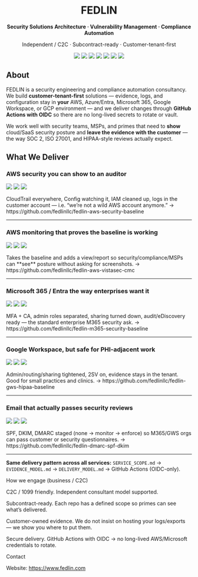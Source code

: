 <h1 align="center">FEDLIN</h1>
<p align="center"><b>Security Solutions Architecture · Vulnerability Management · Compliance Automation</b></p>
<p align="center">Independent / C2C · Subcontract-ready · Customer-tenant-first</p>

<p align="center">
  <img src="https://img.shields.io/badge/AWS-CloudTrail%20·%20Config%20·%20Security%20Hub-FF9900?logo=amazonaws&logoColor=white" />
  <img src="https://img.shields.io/badge/Azure-Entra%20ID%20·%20Defender%20·%20Policy-0078D4?logo=microsoftazure&logoColor=white" />
  <img src="https://img.shields.io/badge/GCP-Org%20Policies%20·%20SCC-4285F4?logo=googlecloud&logoColor=white" />
  <img src="https://img.shields.io/badge/M365-Entra%20Hardening-2358D5?logo=microsoft&logoColor=white" />
  <img src="https://img.shields.io/badge/GWS-HIPAA%20Baseline-0F9D58?logo=googleworkspace&logoColor=white" />
  <img src="https://img.shields.io/badge/GitHub%20Actions-OIDC%20CI%2FCD-000000?logo=githubactions&logoColor=white" />
  <img src="https://img.shields.io/badge/Compliance-SOC%202%20·%20ISO%2027001%20·%20HIPAA-6C757D" />
</p>

## About

FEDLIN is a security engineering and compliance automation consultancy. We build **customer-tenant-first** solutions — evidence, logs, and configuration stay in **your** AWS, Azure/Entra, Microsoft 365, Google Workspace, or GCP environment — and we deliver changes through **GitHub Actions with OIDC** so there are no long-lived secrets to rotate or vault.

We work well with security teams, MSPs, and primes that need to **show** cloud/SaaS security posture and **leave the evidence with the customer** — the way SOC 2, ISO 27001, and HIPAA-style reviews actually expect.

## What We Deliver

### AWS security you can show to an auditor
<p>
  <img src="https://img.shields.io/badge/AWS-CloudTrail%20·%20Config-FF9900?logo=amazonaws&logoColor=white" />
  <img src="https://img.shields.io/badge/Delivery-GitHub%20Actions%20(OIDC)-000000?logo=githubactions&logoColor=white" />
  <img src="https://img.shields.io/badge/Compliance-SOC%202%20·%20ISO%2027001-6C757D" />
</p>
CloudTrail everywhere, Config watching it, IAM cleaned up, logs in the customer account — i.e. “we’re not a wild AWS account anymore.”
→ https://github.com/fedlinllc/fedlin-aws-security-baseline

---

### AWS monitoring that proves the baseline is working
<p>
  <img src="https://img.shields.io/badge/AWS-Security%20Hub%20·%20GuardDuty-FF9900?logo=amazonaws&logoColor=white" />
  <img src="https://img.shields.io/badge/Use--case-Continuous%20Monitoring-blue" />
  <img src="https://img.shields.io/badge/For-Security%20·%20Compliance%20·%20MSP-6C757D" />
</p>
Takes the baseline and adds a view/report so security/compliance/MSPs can **see** posture without asking for screenshots.
→ https://github.com/fedlinllc/fedlin-aws-vistasec-cmc

---

### Microsoft 365 / Entra the way enterprises want it
<p>
  <img src="https://img.shields.io/badge/M365-MFA%20·%20CA-2358D5?logo=microsoft&logoColor=white" />
  <img src="https://img.shields.io/badge/Entra-Admin%20role%20separation-0078D4?logo=microsoftazure&logoColor=white" />
  <img src="https://img.shields.io/badge/Outcome-Audit%20%2F%20eDiscovery%20ready-6C757D" />
</p>
MFA + CA, admin roles separated, sharing turned down, audit/eDiscovery ready — the standard enterprise M365 security ask.
→ https://github.com/fedlinllc/fedlin-m365-security-baseline

---

### Google Workspace, but safe for PHI-adjacent work
<p>
  <img src="https://img.shields.io/badge/GWS-Sharing%20controls-0F9D58?logo=googleworkspace&logoColor=white" />
  <img src="https://img.shields.io/badge/Security-2SV%20·%20Admin%20hygiene-0F9D58?logo=google&logoColor=white" />
  <img src="https://img.shields.io/badge/Vertical-Telehealth%20%2F%20Therapy-orange" />
</p>
Admin/routing/sharing tightened, 2SV on, evidence stays in the tenant. Good for small practices and clinics.
→ https://github.com/fedlinllc/fedlin-gws-hipaa-baseline

---

### Email that actually passes security reviews
<p>
  <img src="https://img.shields.io/badge/Email-DMARC%20·%20SPF%20·%20DKIM-6C757D" />
  <img src="https://img.shields.io/badge/DNS-Customer--owned-blue" />
  <img src="https://img.shields.io/badge/Option-CI--based%20validation-000000?logo=githubactions&logoColor=white" />
</p>
SPF, DKIM, DMARC staged (none → monitor → enforce) so M365/GWS orgs can pass customer or security questionnaires.
→ https://github.com/fedlinllc/fedlin-dmarc-spf-dkim

---

**Same delivery pattern across all services:** `SERVICE_SCOPE.md` → `EVIDENCE_MODEL.md` → `DELIVERY_MODEL.md` → GitHub Actions (OIDC-only).


How we engage (business / C2C)

C2C / 1099 friendly. Independent consultant model supported.

Subcontract-ready. Each repo has a defined scope so primes can see what’s delivered.

Customer-owned evidence. We do not insist on hosting your logs/exports — we show you where to put them.

Secure delivery. GitHub Actions with OIDC → no long-lived AWS/Microsoft credentials to rotate.

Contact

Website: https://www.fedlin.com
